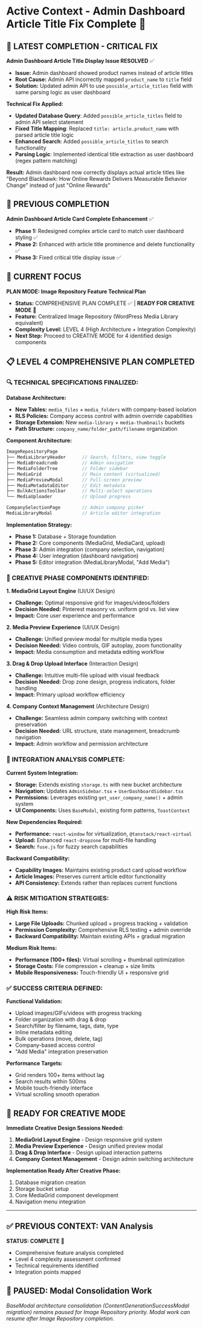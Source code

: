 # Active Context - Admin Dashboard Article Title Fix Complete 🎯

## 🎯 **LATEST COMPLETION - CRITICAL FIX**
**Admin Dashboard Article Title Display Issue RESOLVED** ✅
- **Issue:** Admin dashboard showed product names instead of article titles
- **Root Cause:** Admin API incorrectly mapped `product_name` to `title` field
- **Solution:** Updated admin API to use `possible_article_titles` field with same parsing logic as user dashboard

**Technical Fix Applied:**
- **Updated Database Query**: Added `possible_article_titles` field to admin API select statement
- **Fixed Title Mapping**: Replaced `title: article.product_name` with parsed article title logic
- **Enhanced Search**: Added `possible_article_titles` to search functionality
- **Parsing Logic**: Implemented identical title extraction as user dashboard (regex pattern matching)

**Result:** Admin dashboard now correctly displays actual article titles like "Beyond Blackhawk: How Online Rewards Delivers Measurable Behavior Change" instead of just "Online Rewards"

## 🎯 **PREVIOUS COMPLETION**
**Admin Dashboard Article Card Complete Enhancement** ✅
- **Phase 1:** Redesigned complex article card to match user dashboard styling ✅
- **Phase 2:** Enhanced with article title prominence and delete functionality ✅
- **Phase 3:** Fixed critical title display issue ✅

## 🎯 **CURRENT FOCUS** 
**PLAN MODE: Image Repository Feature Technical Plan**
- **Status:** COMPREHENSIVE PLAN COMPLETE ✅ | **READY FOR CREATIVE MODE** 🎨
- **Feature:** Centralized Image Repository (WordPress Media Library equivalent)
- **Complexity Level:** LEVEL 4 (High Architecture + Integration Complexity)
- **Next Step:** Proceed to CREATIVE MODE for 4 identified design components

## 📋 **LEVEL 4 COMPREHENSIVE PLAN COMPLETED**

### **🔍 TECHNICAL SPECIFICATIONS FINALIZED:**

**Database Architecture:**
- **New Tables:** `media_files` + `media_folders` with company-based isolation
- **RLS Policies:** Company access control with admin override capabilities
- **Storage Extension:** New `media-library` + `media-thumbnails` buckets
- **Path Structure:** `company_name/folder_path/filename` organization

**Component Architecture:**
```typescript
ImageRepositoryPage
├── MediaLibraryHeader      // Search, filters, view toggle
├── MediaBreadcrumb         // Admin navigation
├── MediaFolderTree         // Folder sidebar
├── MediaGrid               // Main content (virtualized)
├── MediaPreviewModal       // Full-screen preview
├── MediaMetadataEditor     // Edit metadata
├── BulkActionsToolbar      // Multi-select operations
└── MediaUploader           // Upload progress

CompanySelectionPage        // Admin company picker
MediaLibraryModal           // Article editor integration
```

**Implementation Strategy:**
- **Phase 1:** Database + Storage foundation
- **Phase 2:** Core components (MediaGrid, MediaCard, upload)
- **Phase 3:** Admin integration (company selection, navigation)
- **Phase 4:** User integration (dashboard navigation)
- **Phase 5:** Editor integration (MediaLibraryModal, "Add Media")

### **🎨 CREATIVE PHASE COMPONENTS IDENTIFIED:**

**1. MediaGrid Layout Engine** (UI/UX Design)
- **Challenge:** Optimal responsive grid for images/videos/folders
- **Decision Needed:** Pinterest masonry vs. uniform grid vs. list view
- **Impact:** Core user experience and performance

**2. Media Preview Experience** (UI/UX Design)  
- **Challenge:** Unified preview modal for multiple media types
- **Decision Needed:** Video controls, GIF autoplay, zoom functionality
- **Impact:** Media consumption and metadata editing workflow

**3. Drag & Drop Upload Interface** (Interaction Design)
- **Challenge:** Intuitive multi-file upload with visual feedback
- **Decision Needed:** Drop zone design, progress indicators, folder handling
- **Impact:** Primary upload workflow efficiency

**4. Company Context Management** (Architecture Design)
- **Challenge:** Seamless admin company switching with context preservation
- **Decision Needed:** URL structure, state management, breadcrumb navigation
- **Impact:** Admin workflow and permission architecture

### **🔧 INTEGRATION ANALYSIS COMPLETE:**

**Current System Integration:**
- **Storage:** Extends existing `storage.ts` with new bucket architecture
- **Navigation:** Updates `AdminSidebar.tsx` + `UserDashboardSidebar.tsx`
- **Permissions:** Leverages existing `get_user_company_name()` + admin system
- **UI Components:** Uses `BaseModal`, existing form patterns, `ToastContext`

**New Dependencies Required:**
- **Performance:** `react-window` for virtualization, `@tanstack/react-virtual`
- **Upload:** Enhanced `react-dropzone` for multi-file handling
- **Search:** `fuse.js` for fuzzy search capabilities

**Backward Compatibility:**
- **Capability Images:** Maintains existing product card upload workflow
- **Article Images:** Preserves current article editor functionality
- **API Consistency:** Extends rather than replaces current functions

### **⚠️ RISK MITIGATION STRATEGIES:**

**High Risk Items:**
- **Large File Uploads:** Chunked upload + progress tracking + validation
- **Permission Complexity:** Comprehensive RLS testing + admin override
- **Backward Compatibility:** Maintain existing APIs + gradual migration

**Medium Risk Items:**
- **Performance (100+ files):** Virtual scrolling + thumbnail optimization
- **Storage Costs:** File compression + cleanup + size limits
- **Mobile Responsiveness:** Touch-friendly UI + responsive grid

### **✅ SUCCESS CRITERIA DEFINED:**

**Functional Validation:**
- Upload images/GIFs/videos with progress tracking
- Folder organization with drag & drop
- Search/filter by filename, tags, date, type
- Inline metadata editing
- Bulk operations (move, delete, tag)
- Company-based access control
- "Add Media" integration preservation

**Performance Targets:**
- Grid renders 100+ items without lag
- Search results within 500ms
- Mobile touch-friendly interface
- Virtual scrolling smooth operation

## 🚀 **READY FOR CREATIVE MODE**

**Immediate Creative Design Sessions Needed:**
1. **MediaGrid Layout Engine** - Design responsive grid system
2. **Media Preview Experience** - Design unified preview modal  
3. **Drag & Drop Interface** - Design upload interaction patterns
4. **Company Context Management** - Design admin switching architecture

**Implementation Ready After Creative Phase:**
1. Database migration creation
2. Storage bucket setup
3. Core MediaGrid component development
4. Navigation menu integration

---

## ✅ **PREVIOUS CONTEXT: VAN Analysis** 
**STATUS: COMPLETE** 🎉
- Comprehensive feature analysis completed
- Level 4 complexity assessment confirmed
- Technical requirements identified
- Integration points mapped

## 📝 **PAUSED: Modal Consolidation Work**
*BaseModal architecture consolidation (ContentGenerationSuccessModal migration) remains paused for Image Repository priority. Modal work can resume after Image Repository completion.*